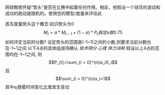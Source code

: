 网球教练怀疑“势头”是否在比赛中起着任何作用。相反，他假设一个球员的波动和成功的跑动是随机的。使用您的模型/度量来评估此

首先度量势头这个概念:初识势头为0
$$M_{t} = a*M_{t-1}+(1-a)*P_{t} 假定a取0.75$$
如何评定当前的分数?
设定势头的范围是(-1~1)之间的小数,则要求当前分数也在-1~1之间
以下4点的具体组成待确认
$技术得分$
$心理$
$体力消耗$
假设以上4点的范围均在-1~1之间,
则$$P_{t}=\sum_{i = 0}^{n}α_iX_i$$
且
$$\sum_{i = 0}^{n}α_i=1$$
其中$a_i$随着时间变化比值发生变动